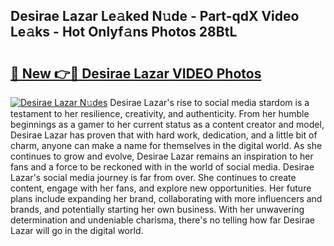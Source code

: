 ## Desirae Lazar Le𝚊ked N𝚞de - Part-qdX Video Le𝚊ks - Hot Onlyf𝚊ns Photos 28BtL

# <h2><a href="http://ab7948.deff.icu/?id=Desirae+Lazar">🔗 New 👉🔴 Desirae Lazar VIDEO Photos</a></h2>

[![Desirae Lazar N𝚞des](https://i.imgur.com/rIISA9y.gif)](http://ab7948.deff.icu/?id=Desirae+Lazar)
Desirae Lazar's rise to social media stardom is a testament to her resilience, creativity, and authenticity. From her humble beginnings as a gamer to her current status as a content creator and model, Desirae Lazar has proven that with hard work, dedication, and a little bit of charm, anyone can make a name for themselves in the digital world. As she continues to grow and evolve, Desirae Lazar remains an inspiration to her fans and a force to be reckoned with in the world of social media. Desirae Lazar's social media journey is far from over. She continues to create content, engage with her fans, and explore new opportunities. Her future plans include expanding her brand, collaborating with more influencers and brands, and potentially starting her own business. With her unwavering determination and undeniable charisma, there's no telling how far Desirae Lazar will go in the digital world.
